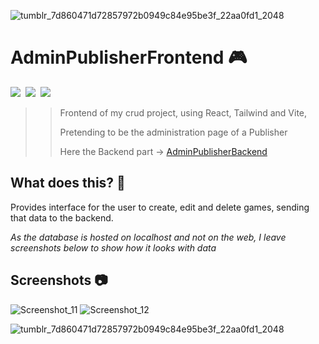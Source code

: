 ![tumblr_7d860471d72857972b0949c84e95be3f_22aa0fd1_2048](https://github.com/Tina-bot/AdminPublisherFrontend/assets/72955349/029d6dde-d6a3-404f-b630-e211f56c480f)
# AdminPublisherFrontend 🎮
<img src="https://img.shields.io/badge/React-20232A?style=for-the-badge&logo=react&logoColor=61DAFB"> <img/>
<img src="https://img.shields.io/badge/Tailwind_CSS-38B2AC?style=for-the-badge&logo=tailwind-css&logoColor=white"> <img/>
<img src="https://img.shields.io/badge/Vite-B73BFE?style=for-the-badge&logo=vite&logoColor=FFD62E">  <img/>


>> Frontend of my crud project, using React, Tailwind and Vite, </p>
>> Pretending to be the administration page of a Publisher </p>
>> Here the Backend part -> <a href="https://github.com/Tina-bot/AdminPublisherBackend"> AdminPublisherBackend </a>


## What does this? 👀
Provides interface for the user to create, edit and delete games, sending that data to the backend.

<i>As the database is hosted on localhost and not on the web, I leave screenshots below to show how it looks with data</i>
## Screenshots 📷
![Screenshot_11](https://github.com/Tina-bot/AdminPublisherFrontend/assets/72955349/aa0bd410-61f8-4160-b22e-2c3690bc5ef4)
![Screenshot_12](https://github.com/Tina-bot/AdminPublisherFrontend/assets/72955349/82501924-5c77-4df9-a224-c75269ce48cb)

![tumblr_7d860471d72857972b0949c84e95be3f_22aa0fd1_2048](https://github.com/Tina-bot/AdminPublisherFrontend/assets/72955349/029d6dde-d6a3-404f-b630-e211f56c480f)
